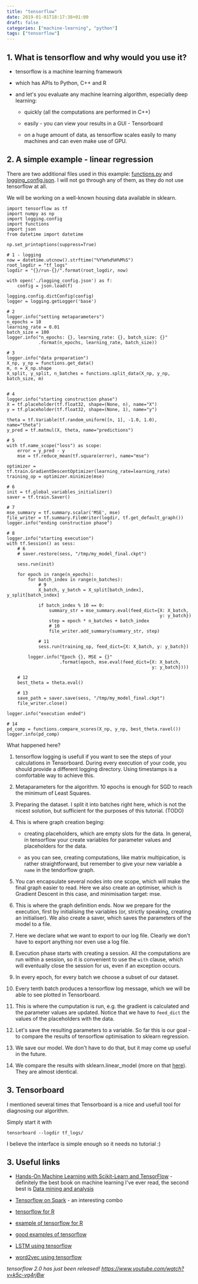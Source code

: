 ```yaml
---
title: "tensorflow"
date: 2019-01-01T18:17:38+01:00
draft: false
categories: ["machine-learning", "python"]
tags: ["tensorflow"]
---
```


## 1. What is tensorflow and why would you use it?

- tensorflow is a machine learning framework 

- which has APIs to Python, C++ and R

- and let's you evaluate any machine learning algorithm, especially deep learning:

    - quickly (all the computations are performed in C++)

    - easily - you can view your results in a GUI - Tensorboard

    - on a huge amount of data, as tensorflow scales easily to many machines and can even make use of GPU.


## 2. A simple example - linear regression

There are two additional files used in this example: [functions.py](functions.py) and [logging_config.json](logging_config.json). I will not go through any of them, as they do not use tensorflow at all.

We will be working on a well-known housing data available in sklearn.

```{python}
import tensorflow as tf
import numpy as np
import logging.config
import functions
import json
from datetime import datetime

np.set_printoptions(suppress=True)

# 1 - logging
now = datetime.utcnow().strftime("%Y%m%d%H%M%S")
root_logdir = "tf_logs"
logdir = "{}/run-{}/".format(root_logdir, now)

with open('./logging_config.json') as f:
    config = json.load(f)

logging.config.dictConfig(config)
logger = logging.getLogger('base')

# 2
logger.info("setting metaparameters")
n_epochs = 10
learning_rate = 0.01
batch_size = 100
logger.info("n_epochs: {}, learning_rate: {}, batch_size: {}"
            .format(n_epochs, learning_rate, batch_size))

# 3
logger.info("data preparation")
X_np, y_np = functions.get_data()
m, n = X_np.shape
X_split, y_split, n_batches = functions.split_data(X_np, y_np, batch_size, m)


# 4
logger.info("starting construction phase")
X = tf.placeholder(tf.float32, shape=(None, n), name="X")
y = tf.placeholder(tf.float32, shape=(None, 1), name="y")

theta = tf.Variable(tf.random_uniform([n, 1], -1.0, 1.0), name="theta")
y_pred = tf.matmul(X, theta, name="predictions")

# 5
with tf.name_scope("loss") as scope:
    error = y_pred - y
    mse = tf.reduce_mean(tf.square(error), name="mse")

optimizer = tf.train.GradientDescentOptimizer(learning_rate=learning_rate)
training_op = optimizer.minimize(mse)

# 6
init = tf.global_variables_initializer()
saver = tf.train.Saver()

# 7
mse_summary = tf.summary.scalar('MSE', mse)
file_writer = tf.summary.FileWriter(logdir, tf.get_default_graph())
logger.info("ending construction phase")

# 8
logger.info("starting execution")
with tf.Session() as sess:
    # 6
    # saver.restore(sess, "/tmp/my_model_final.ckpt")

    sess.run(init)

    for epoch in range(n_epochs):
        for batch_index in range(n_batches):
            # 9
            X_batch, y_batch = X_split[batch_index], y_split[batch_index]

            if batch_index % 10 == 0:
                summary_str = mse_summary.eval(feed_dict={X: X_batch,
                                                          y: y_batch})
                step = epoch * n_batches + batch_index
                # 10
                file_writer.add_summary(summary_str, step)

            # 11
            sess.run(training_op, feed_dict={X: X_batch, y: y_batch})

        logger.info("Epoch {}, MSE = {}"
                    .format(epoch, mse.eval(feed_dict={X: X_batch,
                                                       y: y_batch})))

    # 12
    best_theta = theta.eval()

    # 13
    save_path = saver.save(sess, "/tmp/my_model_final.ckpt")
    file_writer.close()

logger.info("execution ended")

# 14
pd_comp = functions.compare_scores(X_np, y_np, best_theta.ravel())
logger.info(pd_comp)
```

What happened here?

1. tensorflow logging is usefull if you want to see the steps of your calculations in Tensorboard. During every execution of your code, you should provide a different logging directory. Using timestamps is a comfortable way to achieve this.

2. Metaparameters for the algorithm. 10 epochs is enough for SGD to reach the minimum of Least Squares.

3. Preparing the dataset. I split it into batches right here, which is not the nicest solution, but sufficient for the purposes of this tutorial. (TODO)

4. This is where graph creation beging:

    - creating placeholders, which are empty slots for the data. In general, in tensorflow your create variables for parameter values and placeholders for the data. 

    - as you can see, creating computations, like matrix multipication, is rather straightforward, but remember to give your new variable a `name` in the tendorflow graph.

5. You can encapsulate several nodes into one scope, which will make the final graph easier to read. Here we also create an optimiser, which is Gradient Descent in this case, and minimisation target: mse.

6. This is where the graph definition ends. Now we prepare for the execution, first by initialising the variables (or, strictly speaking, creating an initialiser). We also create a saver, which saves the parameters of the model to a file. 

7. Here we declare what we want to export to our log file. Clearly we don't have to export anything nor even use a log file.

8. Execution phase starts with creating a session. All the computations are run within a session, so it is convenient to use the `with` clause, which will eventually close the session for us, even if an exception occurs.

9. In every epoch, for every batch we choose a subset of our dataset.

10. Every tenth batch produces a tensorflow log message, which we will be able to see plotted in Tensorboard.

11. This is where the cumputation is run, e.g. the gradient is calculated and the parameter values are updated. Notice that we have to `feed_dict` the values of the placeholders with the data.

12. Let's save the resulting parameters to a variable. So far this is our goal - to compare the results of tensorflow optimisation to sklearn regression.

13. We save our model. We don't have to do that, but it may come up useful in the future.

14. We compare the results with sklearn.linear_model (more on that [here](tomis9.githu.io/sklearn_regerssion)). They are almost identical.


## 3. Tensorboard

I mentioned several times that Tensorboard is a nice and usefull tool for diagnosing our algorithm.

Simply start it with

```
tensorboard --logdir tf_logs/  
```

I believe the interface is simple enough so it needs no tutorial :)

## 3. Useful links

- [Hands-On Machine Learning with Scikit-Learn and TensorFlow](http://shop.oreilly.com/product/0636920052289.do) - definitely the best book on machine learning I've ever read, the second best is [Data mining and analysis](http://www.dataminingbook.info/pmwiki.php)

- [Tensorflow on Spark](https://github.com/yahoo/TensorFlowOnSpark) - an interesting combo

- [tensorflow for R](https://tensorflow.rstudio.com/)

- [example of tensorflow for R](https://www.r-bloggers.com/step-by-step-tutorial-deep-learning-with-tensorflow-in-r/)

- [good examples of tensorflow](https://github.com/aymericdamien/TensorFlow-Examples)

- [LSTM using tensorflow](https://towardsdatascience.com/lstm-by-example-using-tensorflow-feb0c1968537)

- [word2vec using tensorflow](https://www.tensorflow.org/tutorials/representation/word2vec)

*tensorflow 2.0 has just been released! https://www.youtube.com/watch?v=k5c-vg4rjBw*

